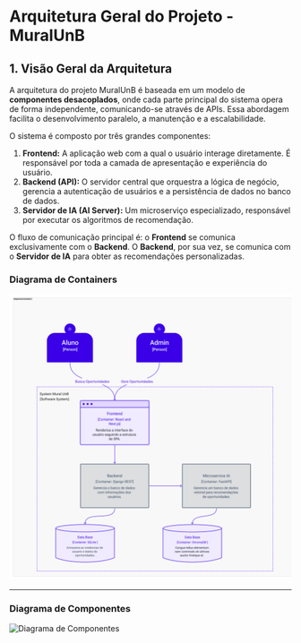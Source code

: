 # Arquitetura Geral do Projeto - MuralUnB

## 1. Visão Geral da Arquitetura

A arquitetura do projeto MuralUnB é baseada em um modelo de **componentes desacoplados**, onde cada parte principal do sistema opera de forma independente, comunicando-se através de APIs. Essa abordagem facilita o desenvolvimento paralelo, a manutenção e a escalabilidade.

O sistema é composto por três grandes componentes:

1.  **Frontend:** A aplicação web com a qual o usuário interage diretamente. É responsável por toda a camada de apresentação e experiência do usuário.
2.  **Backend (API):** O servidor central que orquestra a lógica de negócio, gerencia a autenticação de usuários e a persistência de dados no banco de dados.
3.  **Servidor de IA (AI Server):** Um microserviço especializado, responsável por executar os algoritmos de recomendação.

O fluxo de comunicação principal é: o **Frontend** se comunica exclusivamente com o **Backend**. O **Backend**, por sua vez, se comunica com o **Servidor de IA** para obter as recomendações personalizadas.

### **Diagrama de Containers**

![Diagrama de Containers](../assets/images/Diagrama_containers.png)

---

### **Diagrama de Componentes**

![Diagrama de Componentes](../assets/images/Diagrama_componentes.png)
